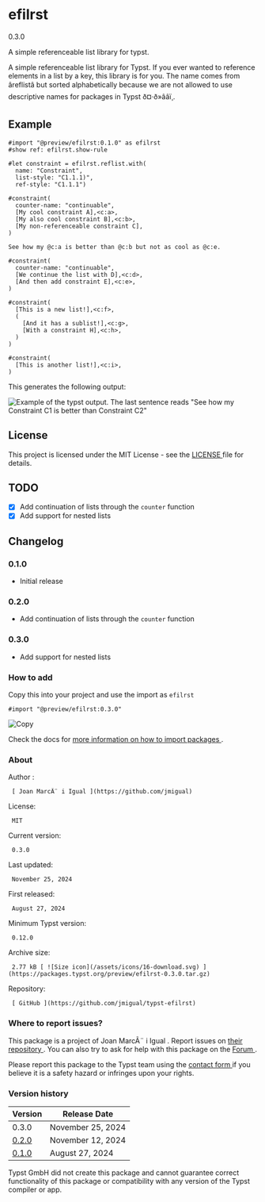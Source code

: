 #  efilrst

0.3.0

A simple referenceable list library for typst.

A simple referenceable list library for Typst. If you ever wanted to reference
elements in a list by a key, this library is for you. The name comes from
âreflistâ but sorted alphabetically because we are not allowed to use
descriptive names for packages in Typst ð¤·ð»ââï¸.

##  Example

    
    
    #import "@preview/efilrst:0.1.0" as efilrst
    #show ref: efilrst.show-rule
    
    #let constraint = efilrst.reflist.with(
      name: "Constraint", 
      list-style: "C1.1.1)", 
      ref-style: "C1.1.1")
    
    #constraint(
      counter-name: "continuable",
      [My cool constraint A],<c:a>,
      [My also cool constraint B],<c:b>,
      [My non-referenceable constraint C],
    )
    
    See how my @c:a is better than @c:b but not as cool as @c:e.
    
    #constraint(
      counter-name: "continuable",
      [We continue the list with D],<c:d>,
      [And then add constraint E],<c:e>,
    )
    
    #constraint(
      [This is a new list!],<c:f>,
      (
        [And it has a sublist!],<c:g>,
        [With a constraint H],<c:h>,
      )
    )
    
    #constraint(
      [This is another list!],<c:i>,
    )
    

This generates the following output:

![Example of the typst output. The last sentence reads "See how my Constraint
C1 is better than Constraint
C2"](https://github.com/typst/packages/raw/main/packages/preview/efilrst/0.3.0/img/image.png)

##  License

This project is licensed under the MIT License - see the [ LICENSE
](https://github.com/typst/packages/raw/main/packages/preview/efilrst/0.3.0/LICENSE)
file for details.

##  TODO

  * [x] Add continuation of lists through the ` counter ` function 
  * [x] Add support for nested lists 

##  Changelog

###  0.1.0

  * Initial release 

###  0.2.0

  * Add continuation of lists through the ` counter ` function 

###  0.3.0

  * Add support for nested lists 

###  How to add

Copy this into your project and use the import as  ` efilrst `

    
    
    #import "@preview/efilrst:0.3.0"

![Copy](/assets/icons/16-copy.svg)

Check the docs for  [ more information on how to import packages
](https://typst.app/docs/reference/scripting/#packages) .

###  About

Author  :

     [ Joan MarcÃ¨ i Igual ](https://github.com/jmigual)
License:

     MIT 
Current version:

     0.3.0 
Last updated:

     November 25, 2024 
First released:

     August 27, 2024 
Minimum Typst version:

     0.12.0 
Archive size:

     2.77 kB [ ![Size icon](/assets/icons/16-download.svg) ](https://packages.typst.org/preview/efilrst-0.3.0.tar.gz)
Repository:

     [ GitHub ](https://github.com/jmigual/typst-efilrst)

###  Where to report issues?

This  package  is a project of  Joan MarcÃ¨ i Igual  .  Report issues on  [
their repository ](https://github.com/jmigual/typst-efilrst) .  You can also
try to ask for help with this  package  on the  [ Forum
](https://forum.typst.app) .

Please report this  package  to the Typst team using the  [ contact form
](https://typst.app/contact) if you believe it is a safety hazard or infringes
upon your rights.

###  Version history

Version  |  Release Date   
---|---  
0.3.0  |  November 25, 2024   
[ 0.2.0 ](https://typst.app/universe/package/efilrst/0.2.0/) |  November 12, 2024   
[ 0.1.0 ](https://typst.app/universe/package/efilrst/0.1.0/) |  August 27, 2024   
  
Typst GmbH did not create this  package  and cannot guarantee correct
functionality of this  package  or compatibility with any version of the Typst
compiler or app.


